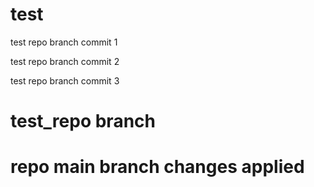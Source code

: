 # test

test  repo branch commit 1

test repo branch commit 2

test repo branch commit 3

# test_repo branch

# repo main branch changes applied

